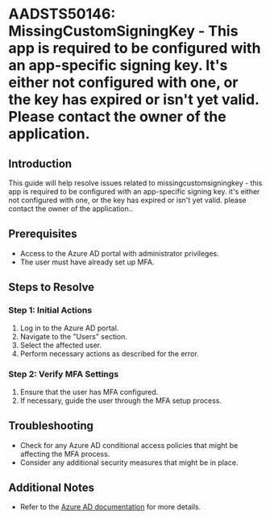 
# AADSTS50146: MissingCustomSigningKey - This app is required to be configured with an app-specific signing key. It's either not configured with one, or the key has expired or isn't yet valid. Please contact the owner of the application.

## Introduction
This guide will help resolve issues related to missingcustomsigningkey - this app is required to be configured with an app-specific signing key. it's either not configured with one, or the key has expired or isn't yet valid. please contact the owner of the application..

## Prerequisites
- Access to the Azure AD portal with administrator privileges.
- The user must have already set up MFA.

## Steps to Resolve

### Step 1: Initial Actions
1. Log in to the Azure AD portal.
2. Navigate to the "Users" section.
3. Select the affected user.
4. Perform necessary actions as described for the error.

### Step 2: Verify MFA Settings
1. Ensure that the user has MFA configured.
2. If necessary, guide the user through the MFA setup process.

## Troubleshooting
- Check for any Azure AD conditional access policies that might be affecting the MFA process.
- Consider any additional security measures that might be in place.

## Additional Notes
- Refer to the [Azure AD documentation](https://learn.microsoft.com/en-us/azure/active-directory/) for more details.
